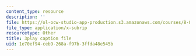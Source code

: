 ```yaml
---
content_type: resource
description: ''
file: https://ol-ocw-studio-app-production.s3.amazonaws.com/courses/8-821-string-theory-and-holographic-duality-fall-2014/1e70ef94ceb9268af97b3ffda48e545b_gLYwLyeE8oU.srt
file_type: application/x-subrip
resourcetype: Other
title: 3play caption file
uid: 1e70ef94-ceb9-268a-f97b-3ffda48e545b
---
```

